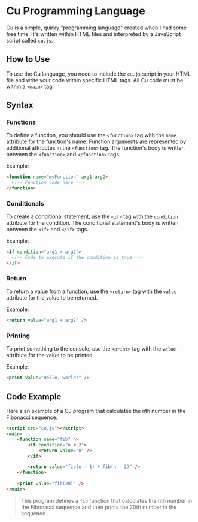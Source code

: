 # Cu Programming Language

Cu is a simple, quirky "programming language" created when I had some free time. It's written within HTML files and interpreted by a JavaScript script called `cu.js`.

## How to Use

To use the Cu language, you need to include the `cu.js` script in your HTML file and write your code within specific HTML tags. All Cu code must be within a `<main>` tag.

## Syntax

### Functions

To define a function, you should use the `<function>` tag with the `name` attribute for the function's name. Function arguments are represented by additional attributes in the `<function>` tag. The function's body is written between the `<function>` and `</function>` tags.

Example:
```html
<function name="myFunction" arg1 arg2>
  <!-- Function code here -->
</function>
```

### Conditionals

To create a conditional statement, use the `<if>` tag with the `condition` attribute for the condition. The conditional statement's body is written between the `<if>` and `</if>` tags.

Example:
```html
<if condition="arg1 > arg2">
  <!-- Code to execute if the condition is true -->
</if>
```

### Return

To return a value from a function, use the `<return>` tag with the `value` attribute for the value to be returned.

Example:
```html
<return value="arg1 + arg2" />
```

### Printing

To print something to the console, use the `<print>` tag with the `value` attribute for the value to be printed.

Example:
```html
<print value="Hello, world!" />
```

## Code Example

Here's an example of a Cu program that calculates the nth number in the Fibonacci sequence:

```html
<script src="cu.js"></script>
<main>
    <function name="fib" n>
        <if condition="n < 2">
            <return value="n" />
        </if>

        <return value="fib(n - 1) + fib(n - 2)" />
    </function>
    
    <print value="fib(20)" />
</main>
```

> This program defines a `fib` function that calculates the nth number in the Fibonacci sequence and then prints the 20th number in the sequence.

